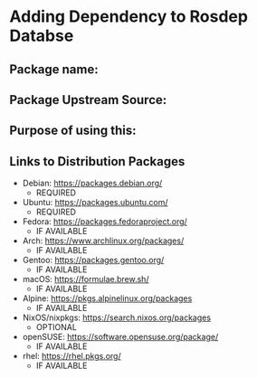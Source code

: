<!--
This pull request template is used to add a dependency of a platform to the rosdep databse.
Please review the contributing guidelines: https://github.com/ros/rosdistro/blob/master/CONTRIBUTING.md
-->

# Adding Dependency to Rosdep Databse

## Package name:
<!-- Enter the name of for the package here (eg. eigen) -->

## Package Upstream Source:
<!-- Paste the URL for the source repository here (eg. https://gitlab.com/libeigen/eigen) -->

## Purpose of using this:
<!--
Write down purpose of using this package.
Eg. "This dependency is being used for this reason. This is why I think it's valuable to be added to the rosdep database."
-->

## Links to Distribution Packages
<!--
Replace the REQUIRED areas with the URL to the package.
For IF AVAILABLE areas, either put in the URL to the package or state 'not available'.
More info at https://github.com/ros/rosdistro/blob/master/CONTRIBUTING.md#guidelines-for-rosdep-rules
-->
- Debian: https://packages.debian.org/
  - REQUIRED
- Ubuntu: https://packages.ubuntu.com/
  - REQUIRED
- Fedora: https://packages.fedoraproject.org/
  - IF AVAILABLE
- Arch: https://www.archlinux.org/packages/
  - IF AVAILABLE
- Gentoo: https://packages.gentoo.org/
  - IF AVAILABLE
- macOS: https://formulae.brew.sh/
  - IF AVAILABLE
- Alpine: https://pkgs.alpinelinux.org/packages
  - IF AVAILABLE
- NixOS/nixpkgs: https://search.nixos.org/packages
  - OPTIONAL
- openSUSE: https://software.opensuse.org/package/
  - IF AVAILABLE
- rhel: https://rhel.pkgs.org/
  - IF AVAILABLE
